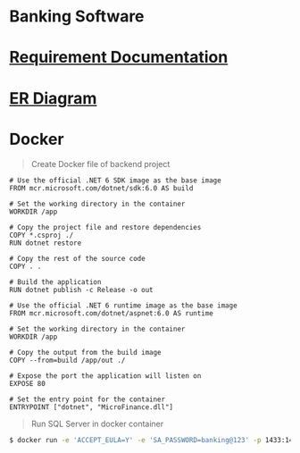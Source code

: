 # Banking Software

# [Requirement Documentation](https://drive.google.com/drive/folders/1yjGdrrZCC8MbEl-sCysheDCFVfe0Fe8_?usp=sharing)

# [ER Diagram](https://github.com/Banking-Software/Backend/blob/main/README/E-commerce%20ER-Diagram.pdf)

# Docker

> Create Docker file of backend project

```docker
# Use the official .NET 6 SDK image as the base image
FROM mcr.microsoft.com/dotnet/sdk:6.0 AS build

# Set the working directory in the container
WORKDIR /app

# Copy the project file and restore dependencies
COPY *.csproj ./
RUN dotnet restore

# Copy the rest of the source code
COPY . .

# Build the application
RUN dotnet publish -c Release -o out

# Use the official .NET 6 runtime image as the base image
FROM mcr.microsoft.com/dotnet/aspnet:6.0 AS runtime

# Set the working directory in the container
WORKDIR /app

# Copy the output from the build image
COPY --from=build /app/out ./

# Expose the port the application will listen on
EXPOSE 80

# Set the entry point for the container
ENTRYPOINT ["dotnet", "MicroFinance.dll"]
```

> Run SQL Server in docker container
```bash
$ docker run -e 'ACCEPT_EULA=Y' -e 'SA_PASSWORD=banking@123' -p 1433:1433 --name sql_server_container -d mcr.microsoft.com/mssql/server:2022-latest
```